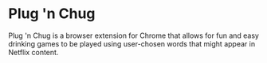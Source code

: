 # Plug 'n Chug

Plug 'n Chug is a browser extension for Chrome that allows for fun and easy drinking games to be played using user-chosen words that might appear in Netflix content.
